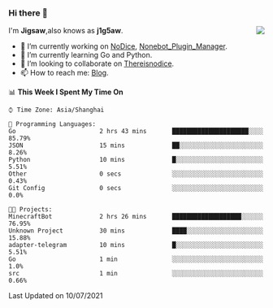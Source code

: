 ### Hi there 👋

<a href="#">
  <img align="right" src="https://github-readme-stats.vercel.app/api?username=j1g5awi&count_private=true&show_icons=true&title_color=80070B&text_color=B3B3B3&bg_color=212121&icon_color=80070B" />
</a>

I'm **Jigsaw**,also knows as **j1g5aw**.

- 🔭 I’m currently working on [NoDice](https://github.com/thereisnodice/nodice2), [Nonebot_Plugin_Manager](https://github.com/Jigsaw111/nonebot_plugin_manager).
- 🌱 I’m currently learning Go and Python.
- 👯 I’m looking to collaborate on [Thereisnodice](https://github.com/thereisnodice).
- 📫 How to reach me: [Blog](https://blog.maddestroyer.xyz/).

<!--START_SECTION:waka-->
📊 **This Week I Spent My Time On** 

```text
⌚︎ Time Zone: Asia/Shanghai

💬 Programming Languages: 
Go                       2 hrs 43 mins       █████████████████████░░░░   85.79% 
JSON                     15 mins             ██░░░░░░░░░░░░░░░░░░░░░░░   8.26% 
Python                   10 mins             █░░░░░░░░░░░░░░░░░░░░░░░░   5.51% 
Other                    0 secs              ░░░░░░░░░░░░░░░░░░░░░░░░░   0.43% 
Git Config               0 secs              ░░░░░░░░░░░░░░░░░░░░░░░░░   0.0%

🐱‍💻 Projects: 
MinecraftBot             2 hrs 26 mins       ███████████████████░░░░░░   76.95% 
Unknown Project          30 mins             ████░░░░░░░░░░░░░░░░░░░░░   15.88% 
adapter-telegram         10 mins             █░░░░░░░░░░░░░░░░░░░░░░░░   5.51% 
Go                       1 min               ░░░░░░░░░░░░░░░░░░░░░░░░░   1.0% 
src                      1 min               ░░░░░░░░░░░░░░░░░░░░░░░░░   0.66%

```


 Last Updated on 10/07/2021
<!--END_SECTION:waka-->
